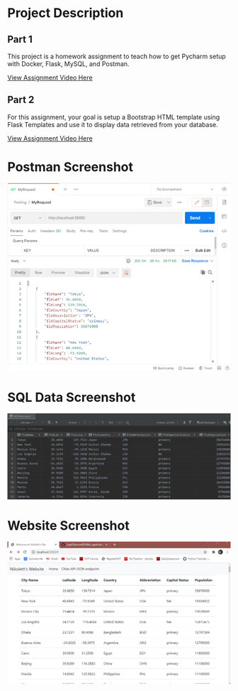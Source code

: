 # Project Description
## Part 1

This project is a homework assignment to teach how to get Pycharm setup with Docker, Flask, MySQL, and Postman.

[View Assignment Video Here](https://youtu.be/QbMWNgrfAFg)

## Part 2

For this assignment, your goal is setup a Bootstrap HTML template using Flask Templates and
use it to display data retrieved from your database.

[View Assignment Video Here](https://www.youtube.com/watch?v=tylzleJDlkc&ab_channel=KeithWilliams)


# Postman Screenshot
![postman request output](screenshots/postman.png)

# SQL Data Screenshot
![pycharm data query](screenshots/query.png)

# Website Screenshot
![pycharm data query](screenshots/Site.png)